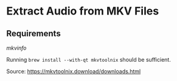 # Extract Audio from MKV Files

## Requirements

_mkvinfo_

Running `brew install --with-qt mkvtoolnix` should be sufficient.

Source: https://mkvtoolnix.download/downloads.html
